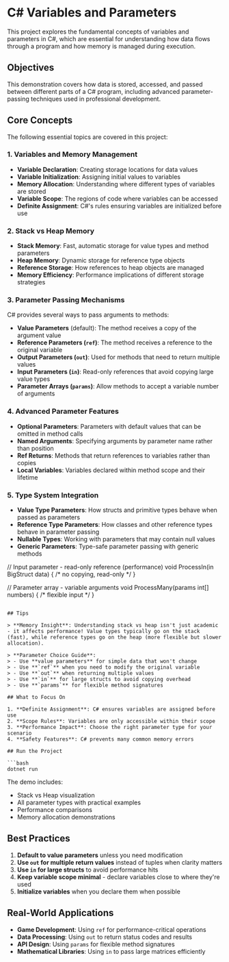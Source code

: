 # C# Variables and Parameters

This project explores the fundamental concepts of variables and parameters in C#, which are essential for understanding how data flows through a program and how memory is managed during execution.

## Objectives

This demonstration covers how data is stored, accessed, and passed between different parts of a C# program, including advanced parameter-passing techniques used in professional development.

## Core Concepts

The following essential topics are covered in this project:

### 1. Variables and Memory Management
- **Variable Declaration**: Creating storage locations for data values
- **Variable Initialization**: Assigning initial values to variables
- **Memory Allocation**: Understanding where different types of variables are stored
- **Variable Scope**: The regions of code where variables can be accessed
- **Definite Assignment**: C#'s rules ensuring variables are initialized before use

### 2. Stack vs Heap Memory
- **Stack Memory**: Fast, automatic storage for value types and method parameters
- **Heap Memory**: Dynamic storage for reference type objects
- **Reference Storage**: How references to heap objects are managed
- **Memory Efficiency**: Performance implications of different storage strategies

### 3. Parameter Passing Mechanisms
C# provides several ways to pass arguments to methods:
- **Value Parameters** (default): The method receives a copy of the argument value
- **Reference Parameters (`ref`)**: The method receives a reference to the original variable
- **Output Parameters (`out`)**: Used for methods that need to return multiple values
- **Input Parameters (`in`)**: Read-only references that avoid copying large value types
- **Parameter Arrays (`params`)**: Allow methods to accept a variable number of arguments

### 4. Advanced Parameter Features
- **Optional Parameters**: Parameters with default values that can be omitted in method calls
- **Named Arguments**: Specifying arguments by parameter name rather than position
- **Ref Returns**: Methods that return references to variables rather than copies
- **Local Variables**: Variables declared within method scope and their lifetime

### 5. Type System Integration
- **Value Type Parameters**: How structs and primitive types behave when passed as parameters
- **Reference Type Parameters**: How classes and other reference types behave in parameter passing
- **Nullable Types**: Working with parameters that may contain null values
- **Generic Parameters**: Type-safe parameter passing with generic methods

// Input parameter - read-only reference (performance)
void ProcessIn(in BigStruct data) { /* no copying, read-only */ }

// Parameter array - variable arguments
void ProcessMany(params int[] numbers) { /* flexible input */ }
```

## Tips

> **Memory Insight**: Understanding stack vs heap isn't just academic - it affects performance! Value types typically go on the stack (fast), while reference types go on the heap (more flexible but slower allocation).

> **Parameter Choice Guide**:
> - Use **value parameters** for simple data that won't change
> - Use **`ref`** when you need to modify the original variable
> - Use **`out`** when returning multiple values
> - Use **`in`** for large structs to avoid copying overhead
> - Use **`params`** for flexible method signatures

## What to Focus On

1. **Definite Assignment**: C# ensures variables are assigned before use
2. **Scope Rules**: Variables are only accessible within their scope
3. **Performance Impact**: Choose the right parameter type for your scenario
4. **Safety Features**: C# prevents many common memory errors

## Run the Project

```bash
dotnet run
```

The demo includes:
- Stack vs Heap visualization
- All parameter types with practical examples
- Performance comparisons
- Memory allocation demonstrations

## Best Practices

1. **Default to value parameters** unless you need modification
2. **Use `out` for multiple return values** instead of tuples when clarity matters
3. **Use `in` for large structs** to avoid performance hits
4. **Keep variable scope minimal** - declare variables close to where they're used
5. **Initialize variables** when you declare them when possible

## Real-World Applications

- **Game Development**: Using `ref` for performance-critical operations
- **Data Processing**: Using `out` to return status codes and results
- **API Design**: Using `params` for flexible method signatures
- **Mathematical Libraries**: Using `in` to pass large matrices efficiently
